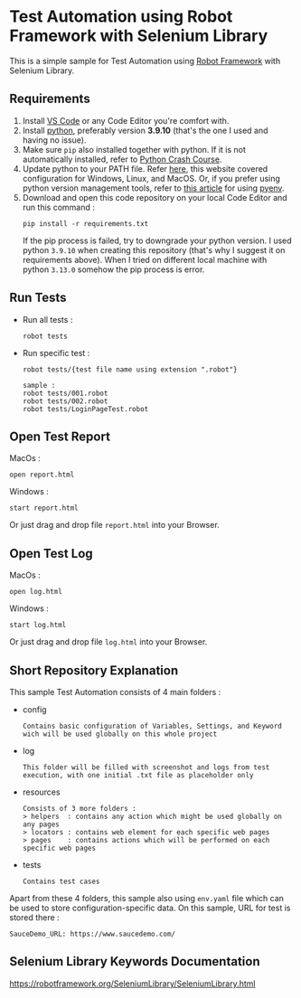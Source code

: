 # Test Automation using Robot Framework with Selenium Library

This is a simple sample for Test Automation using [Robot Framework](https://robotframework.org/) with Selenium Library.


## Requirements

1. Install [VS Code](https://code.visualstudio.com/) or any Code Editor you're comfort with.
2. Install [python](https://www.python.org/), preferably version **3.9.10** (that's the one I used and having no issue).
3. Make sure `pip` also installed together with python. If it is not automatically installed, refer to [Python Crash Course](https://ehmatthes.github.io/pcc/chapter_12/installing_pip.html).
4. Update python to your PATH file. Refer [here](https://realpython.com/add-python-to-path/), this website covered configuration for Windows, Linux, and MacOS. Or, if you prefer using python version management tools, refer to [this article](https://medium.com/@zorozeri/how-to-install-pyenv-and-manage-pythonversion-on-your-local-machine-241b119b7ae9) for using [pyenv](https://github.com/pyenv/pyenv).
5. Download and open this code repository on your local Code Editor and run this command :
   ```
   pip install -r requirements.txt
   ```
   If the pip process is failed, try to downgrade your python version. I used python `3.9.10` when creating this repository (that's why I suggest it on requirements above). When I tried on different local machine with python `3.13.0` somehow the pip process is error.

## Run Tests
* Run all tests : 
   ```
   robot tests
   ```

* Run specific test : 
   ```
   robot tests/{test file name using extension ".robot"}

   sample :
   robot tests/001.robot
   robot tests/002.robot
   robot tests/LoginPageTest.robot
   ```

## Open Test Report
   MacOs : 

    open report.html
   Windows : 

    start report.html
   Or just drag and drop file `report.html` into your Browser.

## Open Test Log
   MacOs : 

    open log.html
   Windows : 

    start log.html
   Or just drag and drop file `log.html` into your Browser.

## Short Repository Explanation

This sample Test Automation consists of 4 main folders : 

* config
   ```
   Contains basic configuration of Variables, Settings, and Keyword wich will be used globally on this whole project
   ```
* log
   ```
   This folder will be filled with screenshot and logs from test execution, with one initial .txt file as placeholder only
   ```
* resources
   ```
   Consists of 3 more folders :
   > helpers  : contains any action which might be used globally on any pages
   > locators : contains web element for each specific web pages
   > pages    : contains actions which will be performed on each specific web pages
   ```
* tests
   ```
   Contains test cases
   ```

Apart from these 4 folders, this sample also using `env.yaml` file which can be used to store configuration-specific data. On this sample, URL for test is stored there :
   ```
   SauceDemo_URL: https://www.saucedemo.com/
   ```

## Selenium Library Keywords Documentation

https://robotframework.org/SeleniumLibrary/SeleniumLibrary.html

